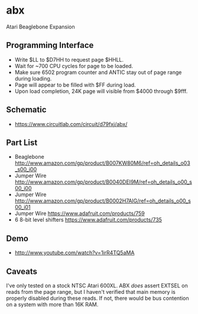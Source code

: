 abx
===

Atari Beaglebone Expansion

Programming Interface
---------------------

* Write $LL to $D7HH to request page $HHLL.
* Wait for ~700 CPU cycles for page to be loaded.
* Make sure 6502 program counter and ANTIC stay out of page range during loading.
* Page will appear to be filled with $FF during load.
* Upon load completion, 24K page will visible from $4000 through $9fff.

Schematic
---------

* https://www.circuitlab.com/circuit/d79fxj/abx/

Part List
---------

* Beaglebone http://www.amazon.com/gp/product/B007KW80M6/ref=oh_details_o03_s00_i00
* Jumper Wire http://www.amazon.com/gp/product/B0040DEI9M/ref=oh_details_o00_s00_i00
* Jumper Wire http://www.amazon.com/gp/product/B0002H7AIG/ref=oh_details_o00_s00_i01
* Jumper Wire https://www.adafruit.com/products/759
* 6 8-bit level shifters https://www.adafruit.com/products/735

Demo
----

* http://www.youtube.com/watch?v=1irR4TQ5aMA

Caveats
-------

I've only tested on a stock NTSC Atari 600XL. ABX *does* assert
EXTSEL on reads from the page range, but I haven't verified that main
memory is properly disabled during these reads. If not, there would
be bus contention on a system with more than 16K RAM.